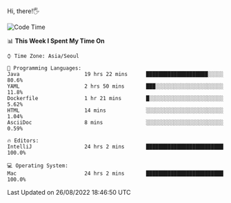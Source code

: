 Hi, there!🖐

  <!--START_SECTION:waka-->
![Code Time](http://img.shields.io/badge/Code%20Time-43%20hrs%2036%20mins-blue)

📊 **This Week I Spent My Time On** 

```text
⌚︎ Time Zone: Asia/Seoul

💬 Programming Languages: 
Java                     19 hrs 22 mins      ████████████████████░░░░░   80.6% 
YAML                     2 hrs 50 mins       ███░░░░░░░░░░░░░░░░░░░░░░   11.8% 
Dockerfile               1 hr 21 mins        █░░░░░░░░░░░░░░░░░░░░░░░░   5.62% 
HTML                     14 mins             ░░░░░░░░░░░░░░░░░░░░░░░░░   1.04% 
AsciiDoc                 8 mins              ░░░░░░░░░░░░░░░░░░░░░░░░░   0.59%

🔥 Editors: 
IntelliJ                 24 hrs 2 mins       █████████████████████████   100.0%

💻 Operating System: 
Mac                      24 hrs 2 mins       █████████████████████████   100.0%

```


 Last Updated on 26/08/2022 18:46:50 UTC
<!--END_SECTION:waka-->
